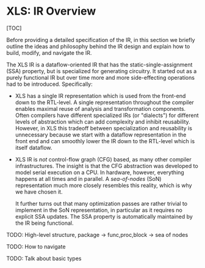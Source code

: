 # XLS: IR Overview

[TOC]

Before providing a detailed specification of the IR, in this section we briefly
outline the ideas and philosophy behind the IR design and explain how to build,
modify, and navigate the IR.

The XLS IR is a dataflow-oriented IR that has the static-single-assignment (SSA)
property, but is specialized for generating circuitry. It started out as a
purely functional IR but over time more and more side-effecting operations had
to be introduced. Specifically:

*   XLS has a single IR representation which is used from the front-end down to
    the RTL-level. A single representation throughout the compiler enables
    maximal reuse of analysis and transformation components. Often compilers
    have different specialized IRs (or "dialects") for different levels of
    abstraction which can add complexity and inhibit reusability. However, in
    XLS this tradeoff between specialization and reusability is unnecessary
    because we start with a dataflow representation in the front end and can
    smoothly lower the IR down to the RTL-level which is itself dataflow.

*   XLS IR is *not* control-flow graph (CFG) based, as many other compiler
    infrastructures. The insight is that the CFG abstraction was developed to
    model serial execution on a CPU. In hardware, however, everything happens at
    all times and in parallel. A *sea-of-nodes* (SoN) representation much more
    closely resembles this reality, which is why we have chosen it.

    It further turns out that many optimization passes are rather trivial to
    implement in the SoN representation, in particular as it requires no
    explicit SSA updates. The SSA property is automatically maintained by the IR
    being functional.

TODO: High-level structure, package -> func,proc,block -> sea of nodes

TODO: How to navigate

TODO: Talk about basic types

